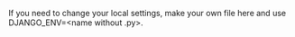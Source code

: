 If you need to change your local settings, make your own file here and use DJANGO_ENV=<name without .py>.
